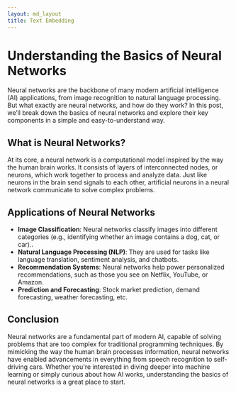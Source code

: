 ```yaml
---
layout: md_layout
title: Text Embedding
---
```


# Understanding the Basics of Neural Networks

Neural networks are the backbone of many modern artificial intelligence (AI) applications, from image recognition to natural language processing. But what exactly are neural networks, and how do they work? In this post, we’ll break down the basics of neural networks and explore their key components in a simple and easy-to-understand way.

## What is Neural Networks?

At its core, a neural network is a computational model inspired by the way the human brain works. It consists of layers of interconnected nodes, or neurons, which work together to process and analyze data. Just like neurons in the brain send signals to each other, artificial neurons in a neural network communicate to solve complex problems.

## Applications of Neural Networks

- **Image Classification**: Neural networks classify images into different categories (e.g., identifying whether an image contains a dog, cat, or car)..
- **Natural Language Processing (NLP)**: They are used for tasks like language translation, sentiment analysis, and chatbots.
- **Recommendation Systems**: Neural networks help power personalized recommendations, such as those you see on Netflix, YouTube, or Amazon.
- **Prediction and Forecasting**: Stock market prediction, demand forecasting, weather forecasting, etc.

## Conclusion

Neural networks are a fundamental part of modern AI, capable of solving problems that are too complex for traditional programming techniques. By mimicking the way the human brain processes information, neural networks have enabled advancements in everything from speech recognition to self-driving cars. Whether you're interested in diving deeper into machine learning or simply curious about how AI works, understanding the basics of neural networks is a great place to start.
